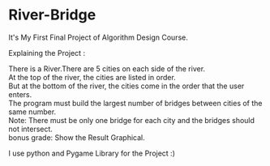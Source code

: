 # River-Bridge
It's My First Final Project of Algorithm Design Course.

Explaining the Project :<br />

There is a River.There are 5 cities on each side of the river.<br />
At the top of the river, the cities are listed in order.<br />
But at the bottom of the river, the cities come in the order that the user enters.<br />
The program must build the largest number of bridges between cities of the same number.<br />
Note: There must be only one bridge for each city and the bridges should not intersect.<br />
bonus grade: Show the Result Graphical.<br />

I use python and Pygame Library for the Project :)

